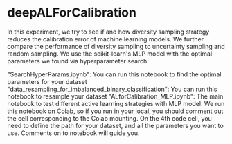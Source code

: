 # deepALForCalibration

In this experiment, we try to see if and how diversity sampling strategy reduces the calibration error of machine learning models. We further compare the performance of diversity sampling to uncertainty sampling and random sampling. We use the scikit-learn's MLP model with the optimal parameters we found via hyperparameter search.

"SearchHyperParams.ipynb": You can run this notebook to find the optimal parameters for your dataset
"data_resampling_for_imbalanced_binary_classification": You can run this notebook to resample your dataset
"ALforCalibration_MLP.ipynb": The main notebook to test different active learning strategies with MLP model. We run this notebook on Colab, so if you run in your local, you should comment out the cell corresponding to the Colab mounting. On the 4th code cell, you need to define the path for your dataset, and all the parameters you want to use. Comments on to notebook will guide you.
